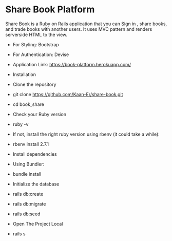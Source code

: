 # Share Book Platform
Share Book is a Ruby on Rails application that you can Sign in , share books, and trade books with another users. It uses MVC pattern and renders serverside HTML to the view.

* For Styling: Bootstrap

* For Authentication: Devise

* Application Link: https://book-platform.herokuapp.com/

* Installation
* Clone the repository
* git clone https://github.com/Kaan-Er/share-book.git
* cd book_share
* Check your Ruby version
* ruby -v
* If not, install the right ruby version using rbenv (it could take a while):

* rbenv install 2.7.1
* Install dependencies
* Using Bundler:

* bundle install
* Initialize the database
* rails db:create 
* rails db:migrate 
* rails db:seed
* Open The Project Local
* rails s
